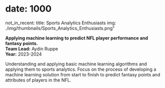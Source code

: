 # date: 1000
not_in_recent:
title: Sports Analytics Enthusiasts
img: ./img/thumbnails/Sports_Analytics_Enthusiasts.png"

**Applying machine learning to predict NFL player performance and fantasy points.**<br/>
**Team Lead:** Aydin Ruppe<br/>
**Year:** 2023-2024

Understanding and applying basic machine learning algorithms and applying them to sports analytics. Focus on the process of developing a machine learning solution from start to finish to predict fantasy points and attributes of players in the NFL.
